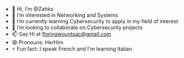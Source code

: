 - 👋 Hi, I’m @Zahks
- 👀 I’m interested in Networking and Systems 
- 🌱 I’m currently learning Cybersecurity to apply in my field of interest 
- 💞️ I’m looking to collaborate on Cybersecurity projects 
- 📫 Say Hi at florinawountsac@gmail.com
- 😄 Pronouns: He/Him
- ⚡ Fun fact: I speak French and I'm learning Italian

<!---
Zahks/Zahks is a ✨ special ✨ repository because its `README.md` (this file) appears on your GitHub profile.
You can click the Preview link to take a look at your changes.
--->
